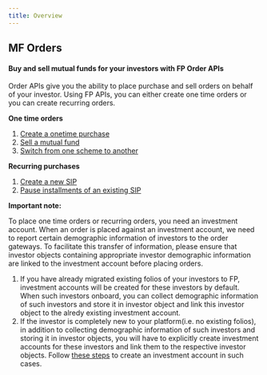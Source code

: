 ```yaml
---
title: Overview
---
```

## MF Orders
#### Buy and sell mutual funds for your investors with FP Order APIs

Order APIs give you the ability to place purchase and sell orders on behalf of your investor. Using FP APIs, you can either create one time orders or you can create recurring orders.

**One time orders**
1. [Create a onetime purchase](/mf-transactions/onetime-purchases)
2. [Sell a mutual fund](/mf-transactions/onetime-redemptions)
3. [Switch from one scheme to another](/mf-transactions/onetime-switches)

**Recurring purchases**
1. [Create a new SIP](/mf-transactions/purchase-plans/create-monthly-sip)
2. [Pause installments of an existing SIP](/mf-transactions/purchase-plans/pause-sip)

<!-- 2. [Top up amount for an SIP](/mf-transactions/purchase-plans/topup-sip)
3. [Renew the tenure of an SIP](/mf-transactions/purchase-plans/renew-sip/) -->

**Important note:**

To place one time orders or recurring orders, you need an investment account. When an order is placed against an investment account, we need to report certain demographic information of investors to the order gateways. To facilitate this transfer of information, please ensure that investor objects containing appropriate investor demographic information are linked to the investment account before placing orders. 

1. If you have already migrated existing folios of your investors to FP, investment accounts will be created for these investors by default. When such investors onboard, you can collect demographic information of such investors and store it in investor object and link this investor object to the alredy existing investment account.
2. If the investor is completely new to your platform(i.e. no existing folios), in addition to collecting demographic information of such investors and storing it in investor objects, you will have to explicitly create investment accounts for these investors and link them to the respective investor objects. Follow [these steps](/mf-transactions/investment-account) to create an investment account in such cases.

